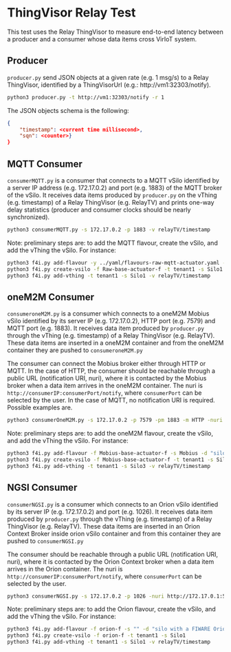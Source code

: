 # ThingVisor Relay Test

This test uses the Relay ThingVisor to measure end-to-end latency between a producer and a consumer whose data items cross VirIoT system.

## Producer

`producer.py` send JSON objects at a given rate (e.g. 1 msg/s) to a Relay ThingVisor, identified by a ThingVisorUrl (e.g.: http://vm1:32303/notify).

```bash
python3 producer.py -t http://vm1:32303/notify -r 1
```

The JSON objects schema is the following:

```json
{
    "timestamp": <current time millisecond>, 
    "sqn": <counter>}
}
```

## MQTT Consumer

`consumerMQTT.py` is a consumer that connects to a MQTT vSilo identified by a server IP address (e.g. 172.17.0.2) and port (e.g. 1883) of the MQTT broker of the vSilo. It receives data items produced by `producer.py` on the vThing (e.g. timestamp) of a Relay ThingVisor (e.g. RelayTV) and prints one-way delay statistics (producer and consumer clocks should be nearly synchronized). 

```bash
python3 consumerMQTT.py -s 172.17.0.2 -p 1883 -v relayTV/timestamp
```

Note: preliminary steps are: to add the MQTT flavour, create the vSilo, and add the vThing the vSilo. For instance:

```bash
python3 f4i.py add-flavour -y ../yaml/flavours-raw-mqtt-actuator.yaml -f Raw-base-actuator-f -s Raw -d "silo with a MQTT broker"
python3 f4i.py create-vsilo -f Raw-base-actuator-f -t tenant1 -s Silo1
python3 f4i.py add-vthing -t tenant1 -s Silo1 -v relayTV/timestamp
```

## oneM2M Consumer

`consumeroneM2M.py` is a consumer which connects to a oneM2M Mobius vSilo identified by its server IP (e.g. 172.17.0.2), HTTP port (e.g. 7579) and MQTT port (e.g. 1883). It receives data item produced by `producer.py` through the vThing (e.g. timestamp) of a Relay ThingVisor (e.g. RelayTV). These data items are inserted in a oneM2M container and from the oneM2M container they are pushed to `consumeroneM2M.py`

The consumer can connect the Mobius broker either through HTTP or MQTT. In the case of HTTP, the consumer should be reachable through a public URL (notification URI, nuri), where it is contacted by the Mobius broker when a data item arrives in the oneM2M container. The nuri is `http://consumerIP:consumerPort/notify`, where `consumerPort` can be selected by the user. In the case of MQTT, no notification URI is required. Possible examples are.

```bash
python3 consumerOneM2M.py -s 172.17.0.2 -p 7579 -pm 1883 -m HTTP -nuri http://172.17.0.1:5000/notify -v relayTV/timestamp
```

Note: preliminary steps are: to add the oneM2M flavour, create the vSilo, and add the vThing the vSilo. For instance:

```bash
python3 f4i.py add-flavour -f Mobius-base-actuator-f -s Mobius -d "silo with a oneM2M Mobius broker" -y "../yaml/flavours-mobius-pub-sub-actuator.yaml"
python3 f4i.py create-vsilo -f Mobius-base-actuator-f -t tenant1 -s Silo3
python3 f4i.py add-vthing -t tenant1 -s Silo3 -v relayTV/timestamp
```

## NGSI Consumer

`consumerNGSI.py` is a consumer which connects to an Orion vSilo identified by its server IP (e.g. 172.17.0.2) and port (e.g. 1026). It receives data item produced by `producer.py` through the vThing (e.g. timestamp) of a Relay ThingVisor (e.g. RelayTV). These data items are inserted in an Orion Context Broker inside orion vSilo container and from this container they are pushed to `consumerNGSI.py`

The consumer should be reachable through a public URL (notification URI, nuri), where it is contacted by the Orion Context broker when a data item arrives in the Orion container. The nuri is `http://consumerIP:consumerPort/notify`, where `consumerPort` can be selected by the user.

```bash
python3 consumerNGSI.py -s 172.17.0.2 -p 1026 -nuri http://172.17.0.1:5001/notify -v relayTV/timestamp -t timestamp
```

Note: preliminary steps are: to add the Orion flavour, create the vSilo, and add the vThing the vSilo. For instance:

```bash
python3 f4i.py add-flavour -f orion-f -s "" -d "silo with a FIWARE Orion Context Broker" -y "../yaml/flavours-orion.yaml"
python3 f4i.py create-vsilo -f orion-f -t tenant1 -s Silo1
python3 f4i.py add-vthing -t tenant1 -s Silo1 -v relayTV/timestamp
```